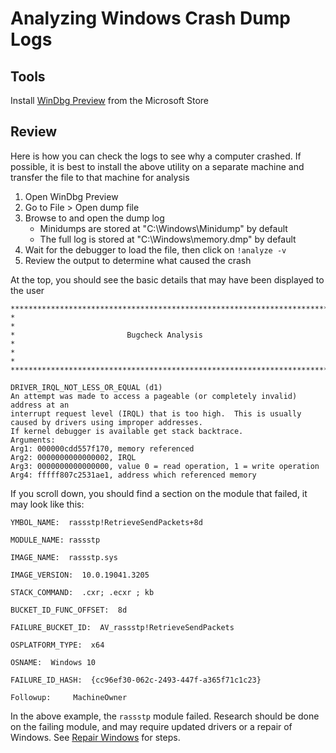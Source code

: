 # Analyzing Windows Crash Dump Logs

## Tools

Install [WinDbg Preview](https://www.microsoft.com/store/productId/9PGJGD53TN86) from the Microsoft Store

## Review

Here is how you can check the logs to see why a computer crashed. If possible, it is best to install the above utility on a separate machine and transfer the file to that machine for analysis

1. Open WinDbg Preview
2. Go to File > Open dump file
3. Browse to and open the dump log
   - Minidumps are stored at "C:\Windows\Minidump" by default
   - The full log is stored at "C:\Windows\memory.dmp" by default
4. Wait for the debugger to load the file, then click on `!analyze -v`
5. Review the output to determine what caused the crash

At the top, you should see the basic details that may have been displayed to the user

```text
*******************************************************************************  
*                                                                             *  
*                         Bugcheck Analysis                                   *  
*                                                                             *  
*******************************************************************************  

DRIVER_IRQL_NOT_LESS_OR_EQUAL (d1)  
An attempt was made to access a pageable (or completely invalid) address at an  
interrupt request level (IRQL) that is too high.  This is usually  
caused by drivers using improper addresses.  
If kernel debugger is available get stack backtrace.  
Arguments:  
Arg1: 000000cdd557f170, memory referenced  
Arg2: 0000000000000002, IRQL  
Arg3: 0000000000000000, value 0 = read operation, 1 = write operation  
Arg4: fffff807c2531ae1, address which referenced memory  
```

If you scroll down, you should find a section on the module that failed, it may look like this:

```text
YMBOL_NAME:  rassstp!RetrieveSendPackets+8d

MODULE_NAME: rassstp

IMAGE_NAME:  rassstp.sys

IMAGE_VERSION:  10.0.19041.3205

STACK_COMMAND:  .cxr; .ecxr ; kb

BUCKET_ID_FUNC_OFFSET:  8d

FAILURE_BUCKET_ID:  AV_rassstp!RetrieveSendPackets

OSPLATFORM_TYPE:  x64

OSNAME:  Windows 10

FAILURE_ID_HASH:  {cc96ef30-062c-2493-447f-a365f71c1c23}

Followup:     MachineOwner
```

In the above example, the `rassstp` module failed. Research should be done on the failing module, and may require updated drivers or a repair of Windows. See [Repair Windows](Repair.md) for steps.

